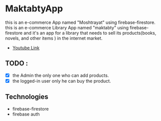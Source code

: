 # MaktabtyApp
this is an e-commerce App named "Moshtrayat" using firebase-firestore.
this is an e-commerce Library App named "maktabty" using firebase-firestore and it's an app for a library that needs to sell its products(books, novels, and other items ) in the internet market.
* [Youtube Link](https://www.youtube.com/watch?v=ZHpe3YMsCdw)
## TODO :
- [X] the Admin the only one who can add products.
- [X] the logged-in user only he can buy the product.
## Technologies
* firebase-firestore
* firebase auth

